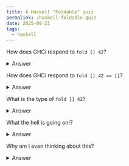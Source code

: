 ```yaml
---
title: A Haskell "Foldable" quiz
permalink: /haskell-foldable-quiz
date: 2025-08-21
tags:
  - haskell
---
```


How does GHCi respond to `fold [] 42`?

<details>
<summary>Answer</summary>
```
ghci> fold [] 42
()
```
</details>

How does GHCi respond to `fold [] 42 == []`?

<details>
<summary>Answer</summary>
```
ghci> fold [] 42 == []
True
```
</details>

What is the type of `fold [] 42`?

<details>
<summary>Answer</summary>
```
ghci> :t fold [] 42
fold [] 42 :: Monoid t => t
```
</details>

What the hell is going on!?

<details>
<summary>Answer</summary>
`fold` has type `(Foldable t, Monoid a) => t a -> a`, so `fold []` has type `Monoid a => a`.

`fold []` is `mempty`, which means `fold [] 42` is equal to `mempty 42`.
This is well-typed because *functions* have a Monoid instance.

`mempty` for functions is `const mempty`.
So `mempty 42` is `const mempty 42` is `mempty :: Monoid b => b`.

In GHCi, `b` is defaulted to `()`, which is why the first question prints `()`.

When we evaluate `fold [] 42 == []`, the list monoid is chosen instead, reducing to `[] == []`.
</details>

Why am I even thinking about this?

<details>
<summary>Answer</summary>
I just found a bug due to replacing `fromMaybe Set.empty` (which has type `Maybe (Set a) -> Set a`) with `fold Set.empty` (which has type `Monoid b => a -> b` and is equivalent to `const mempty`).
This meant that all my `Just`s containing non-empty sets were being ignored.

I meant to replace `fromMaybe Set.empty` with `fold`, which really are the same.
</details>
